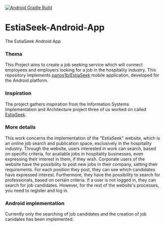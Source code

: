 [![Android Gradle Build](https://github.com/panos1b/EstiaSeek-Android-App/actions/workflows/android.yml/badge.svg)](https://github.com/panos1b/EstiaSeek-Android-App/blob/main/.github/workflows/android.yml/badge.svg)

# EstiaSeek-Android-App
The EstiaSeek Android App

### Thema
This  Project aims to create a job seeking service which will connect employees and employers looking for a job in the hospitality industry.
This repository implements [panos1b/EstiaSeek](https://github.com/panos1b/ISIA) mobile application, developed for the Android platform.

### Inspiration
The project gathers inspiration from the Information Systems Implementation and Architecture project three of us worked on called [EstiaSeek](https://github.com/panos1b/EstiaSeek).

### More details
This work concerns the implementation of the "EstiaSeek" website, which is an online job search and publication space, exclusively in the hospitality industry.
Through the website, users interested in work can search, based on specific criteria, for available jobs in hospitality businesses, even expressing their interest in them, if they wish.
Corporate users of the website have the possibility to post new jobs in their company, setting their requirements. For each position they post, they can see which candidates have expressed interest. Furthermore, they have the possibility to search for professionals, based on certain criteria.
If a user is not logged in, they can search for job candidates. However, for the rest of the website's processes, you need to register and log in.

### Android implementation
Currently only the searching of job candidates and the creation of job canidates has been implemented.
